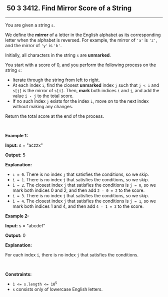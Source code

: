<h2> 50 3
3412. Find Mirror Score of a String</h2><hr><div><p>You are given a string <code>s</code>.</p>

<p>We define the <strong>mirror</strong> of a letter in the English alphabet as its corresponding letter when the alphabet is reversed. For example, the mirror of <code>'a'</code> is <code>'z'</code>, and the mirror of <code>'y'</code> is <code>'b'</code>.</p>

<p>Initially, all characters in the string <code>s</code> are <strong>unmarked</strong>.</p>

<p>You start with a score of 0, and you perform the following process on the string <code>s</code>:</p>

<ul>
	<li>Iterate through the string from left to right.</li>
	<li>At each index <code>i</code>, find the closest <strong>unmarked</strong> index <code>j</code> such that <code>j &lt; i</code> and <code>s[j]</code> is the mirror of <code>s[i]</code>. Then, <strong>mark</strong> both indices <code>i</code> and <code>j</code>, and add the value <code>i - j</code> to the total score.</li>
	<li>If no such index <code>j</code> exists for the index <code>i</code>, move on to the next index without making any changes.</li>
</ul>

<p>Return the total score at the end of the process.</p>

<p>&nbsp;</p>
<p><strong class="example">Example 1:</strong></p>

<div class="example-block">
<p><strong>Input:</strong> <span class="example-io">s = "aczzx"</span></p>

<p><strong>Output:</strong> <span class="example-io">5</span></p>

<p><strong>Explanation:</strong></p>

<ul>
	<li><code>i = 0</code>. There is no index <code>j</code> that satisfies the conditions, so we skip.</li>
	<li><code>i = 1</code>. There is no index <code>j</code> that satisfies the conditions, so we skip.</li>
	<li><code>i = 2</code>. The closest index <code>j</code> that satisfies the conditions is <code>j = 0</code>, so we mark both indices 0 and 2, and then add <code>2 - 0 = 2</code> to the score.</li>
	<li><code>i = 3</code>. There is no index <code>j</code> that satisfies the conditions, so we skip.</li>
	<li><code>i = 4</code>. The closest index <code>j</code> that satisfies the conditions is <code>j = 1</code>, so we mark both indices 1 and 4, and then add <code>4 - 1 = 3</code> to the score.</li>
</ul>
</div>

<p><strong class="example">Example 2:</strong></p>

<div class="example-block">
<p><strong>Input:</strong> <span class="example-io">s = "abcdef"</span></p>

<p><strong>Output:</strong> <span class="example-io">0</span></p>

<p><strong>Explanation:</strong></p>

<p>For each index <code>i</code>, there is no index <code>j</code> that satisfies the conditions.</p>
</div>

<p>&nbsp;</p>
<p><strong>Constraints:</strong></p>

<ul>
	<li><code>1 &lt;= s.length &lt;= 10<sup>5</sup></code></li>
	<li><code>s</code> consists only of lowercase English letters.</li>
</ul>
</div>
